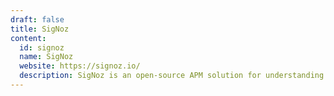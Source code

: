 ```yaml
---
draft: false
title: SigNoz
content:
  id: signoz
  name: SigNoz
  website: https://signoz.io/
  description: SigNoz is an open-source APM solution for understanding issues in your applications and solving them quickly
---
```

